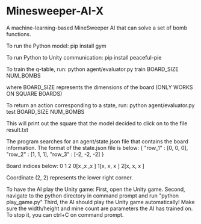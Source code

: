 # Minesweeper-AI-X
A machine-learning-based MineSweeper AI that can solve a set of bomb functions.

To run the Python model:
pip install gym

To run Python to Unity communication:
pip install peaceful-pie

To train the q-table, run:
python agent/evaluator.py train BOARD_SIZE NUM_BOMBS

where BOARD_SIZE represents the dimensions of the board (ONLY WORKS ON SQUARE BOARDS)

To return an action corresponding to a state, run:
python agent/evaluator.py test BOARD_SIZE NUM_BOMBS

This will print out the square that the model decided to click on to the file result.txt

The program searches for an agent/state.json file that contains the board information.
The format of the state.json file is below:
{
    "row_1" : [0, 0, 0],
    "row_2" : [1, 1, 1],
    "row_3" : [-2, -2, -2]
}

Board indices below:
  0  1   2
0[x ,x ,x ]
1[x, x, x ]
2[x, x, x ]

Coordinate (2, 2) represents the lower right corner.

To have the AI play the Unity game:
First, open the Unity game.
Second, navigate to the python directory in command prompt and run "python play_game.py"
Third, the AI should play the Unity game automatically! Make sure the width/height and mine count are
parameters the AI has trained on. To stop it, you can ctrl+C on command prompt.
